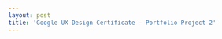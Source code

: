 ```yaml
---
layout: post
title: 'Google UX Design Certificate - Portfolio Project 2'
---
```


<style>
  .responsive-google-slides {
    position: relative;
    padding-bottom: 56.25%; /* 16:9 Ratio */
    height: 0;
    overflow: hidden;
  }
  .responsive-google-slides iframe {
    border: 0;
    position: absolute;
    top: 0;
    left: 0;
    width: 100% !important;
    height: 100% !important;
  }
</style>

<div class="responsive-google-slides">
  <iframe src=""https://docs.google.com/presentation/d/e/2PACX-1vSySbOz90LAaK9AJC8ML-cZe3HLRrmK5x6mrUK54wSFoFx1kiL5SGqqMX6vI4ruvwEc4mXCl5vpin52/embed"></iframe>
</div>
